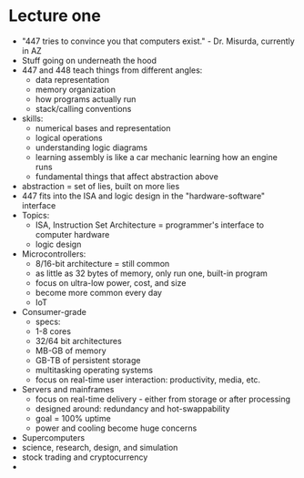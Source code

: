# Lecture one

* "447 tries to convince you that computers exist." - Dr. Misurda, currently in AZ
* Stuff going on underneath the hood
* 447 and 448 teach things from different angles:
  * data representation
  * memory organization
  * how programs actually run
  * stack/calling conventions
* skills:
  * numerical bases and representation
  * logical operations
  * understanding logic diagrams
  * learning assembly is like a car mechanic learning how an engine runs
  * fundamental things that affect abstraction above
* abstraction = set of lies, built on more lies
* 447 fits into the ISA and logic design  in the "hardware-software" interface
* Topics:
  * ISA, Instruction Set Architecture = programmer's interface to computer hardware
  * logic design
* Microcontrollers:
  * 8/16-bit architecture = still common
  * as little as 32 bytes of memory, only run one, built-in program
  * focus on ultra-low power, cost, and size
  * become more common every day
  * IoT
* Consumer-grade
  * specs:
   * 1-8 cores
   * 32/64 bit architectures
   * MB-GB of memory
   * GB-TB of persistent storage
  * multitasking operating systems
  * focus on real-time user interaction: productivity, media, etc.
* Servers and mainframes
  * focus on real-time delivery - either from storage or after processing
  * designed around: redundancy and hot-swappability
  * goal = 100% uptime
  * power and cooling become huge concerns
* Supercomputers
 * science, research, design, and simulation
 * stock trading and cryptocurrency
* 
